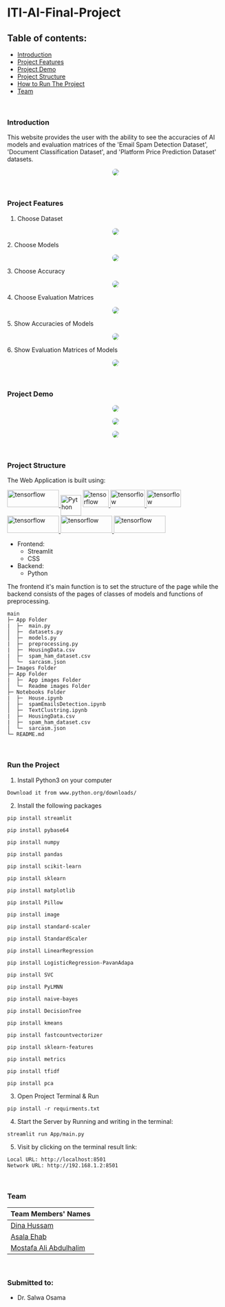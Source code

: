 # ITI-AI-Final-Project

## Table of contents:

- [Introduction](#introduction)
- [Project Features](#project-features)
- [Project Demo](#project-demo)
- [Project Structure](#project-structure)
- [How to Run The Project](#run-the-project)
- [Team](#team)

<br>

### Introduction
This website provides the user with the ability to see the accuracies of AI models and evaluation matrices of the 'Email Spam Detection Dataset', 'Document Classification Dataset', and 'Platform Price Prediction Dataset' datasets.
<p align="center">
<img src="Images/Readme images/website.png" style="border-radius: 50%;" /> 
</p>

<br>

### Project Features
1. Choose Dataset
<p align="center">
<img src="Images/Readme images/choose.png" style="border-radius: 50%;" /> 
</p>
2. Choose Models
<p align="center">
<img src="Images/Readme images/models.png" style="border-radius: 50%;" /> 
</p>
3. Choose Accuracy
<p align="center">
<img src="Images/Readme images/acc.png" style="border-radius: 50%;" /> 
</p>
4. Choose Evaluation Matrices
<p align="center">
<img src="Images/Readme images/ev.png" style="border-radius: 50%;" /> 
</p>
5. Show Accuracies of Models
<p align="center">
<img src="Images/Readme images/show_acc.png" style="border-radius: 50%;" /> 
</p>
6. Show Evaluation Matrices of Models
<p align="center">
<img src="Images/Readme images/show_ev.png" style="border-radius: 50%;" /> 
</p>

<br>

### Project Demo
<p align="center">
<img src="Images/Readme images/demo1.gif" style="border-radius: 50%;" /> 
</p>

<p align="center">
<img src="Images/Readme images/demo2.gif" style="border-radius: 50%;" /> 
</p>

<p align="center">
<img src="Images/Readme images/demo3.gif" style="border-radius: 50%;" /> 
</p>

<br>

### Project Structure
The Web Application is built using:

<p align="left">
<!-- *Streamlit -->
<a href="https://streamlit.io" target="_blank" rel="noreferrer"> <img src="Images/Readme images/streamlit.svg" alt="tensorflow" width="120" height="40"/> </a>
<!-- python -->
<a href="https://www.python.org" target="_blank"><img align="center" alt="Python" height ="48px" width="48" src="https://raw.githubusercontent.com/rahul-jha98/github_readme_icons/main/language_and_tools/square/python/python.svg"></a>
<!-- *SKlearn -->
<a href="https://scikit-learn.org/stable/" target="_blank" rel="noreferrer"> <img src="https://upload.wikimedia.org/wikipedia/commons/0/05/Scikit_learn_logo_small.svg" alt="tensorflow" width="60" height="40"/> </a>
<!-- *Pandas -->
<a href="https://pandas.pydata.org" target="_blank" rel="noreferrer"> <img src="https://raw.githubusercontent.com/devicons/devicon/2ae2a900d2f041da66e950e4d48052658d850630/icons/pandas/pandas-original.svg" alt="tensorflow" width="80" height="40"/> </a>
<!-- *Numpy -->
<a href="https://numpy.org" target="_blank" rel="noreferrer"> <img src="https://upload.wikimedia.org/wikipedia/commons/1/1a/NumPy_logo.svg" alt="tensorflow" width="80" height="40"/> </a>
<!-- *Matplotlib -->
<a href="https://matplotlib.org" target="_blank" rel="noreferrer"> <img src="Images/Readme images/matplot.png" alt="tensorflow" width="120" height="40"/> </a>
<!-- *seaborn -->
<a href="https://seaborn.pydata.org" target="_blank" rel="noreferrer"> <img src="Images/Readme images/Seaborn.png" alt="tensorflow" width="120" height="40"/> </a>
<!-- *plotly -->
<a href="https://plotly.com" target="_blank" rel="noreferrer"> <img src="Images/Readme images/plotly.png" alt="tensorflow" width="120" height="40"/> 
</a>

</p>

- Frontend:
  - Streamlit
  - CSS
- Backend:
  - Python
  
The frontend it's main function is to set the structure of the page while the backend consists of the pages of classes of models and functions of preprocessing.

```
main
├─ App Folder
|  ├─  main.py
│  ├─  datasets.py
│  ├─  models.py
|  ├─  preprocessing.py
|  ├─  HousingData.csv
|  ├─  spam_ham_dataset.csv
│  └─  sarcasm.json
├─ Images Folder
├─ App Folder
|  ├─  App images Folder
│  └─  Readme images Folder
├─ Notebooks Folder
|  ├─  House.ipynb
│  ├─  spamEmailsDetection.ipynb
│  ├─  TextClustring.ipynb
|  ├─  HousingData.csv
|  ├─  spam_ham_dataset.csv
│  └─  sarcasm.json
└─ README.md
```

<br>

### Run the Project

1. Install Python3 on your computer

```
Download it from www.python.org/downloads/
```

2. Install the following packages
```
pip install streamlit
```
```
pip install pybase64
```
```
pip install numpy
```
```
pip install pandas
```
```
pip install scikit-learn
```
```
pip install sklearn
```
```
pip install matplotlib
```
```
pip install Pillow
```
```
pip install image
```
```
pip install standard-scaler
```
```
pip install StandardScaler
```
```
pip install LinearRegression
```
```
pip install LogisticRegression-PavanAdapa
```
```
pip install SVC
```
```
pip install PyLMNN
```
```
pip install naive-bayes
```
```
pip install DecisionTree
```
```
pip install kmeans
```
```
pip install fastcountvectorizer
```
```
pip install sklearn-features
```
```
pip install metrics
```
```
pip install tfidf
```
```
pip install pca
```


3. Open Project Terminal & Run

```
pip install -r requirments.txt
```

4. Start the Server by Running and writing in the terminal:

```
streamlit run App/main.py
```

5. Visit by clicking on the terminal result link:
```
Local URL: http://localhost:8501
Network URL: http://192.168.1.2:8501
```

<br>

### Team

| Team Members' Names                                      | 
| -------------------------------------------------------- | 
| [Dina Hussam](https://github.com/Dinahussam)             |   
| [Asala Ehab](https://github.com/Asalaehab)               |    
| [Mostafa Ali Abdulhalim](https://github.com/Mostafaali3) |     

<br>

### Submitted to:

- Dr. Salwa Osama
